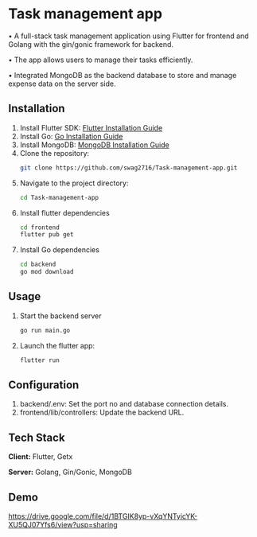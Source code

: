 
# Task management app

• A full-stack task management application using Flutter for frontend and Golang with the
gin/gonic framework for backend.

• The app allows users to manage their tasks efficiently.

• Integrated MongoDB as the backend database to store and manage expense data on the server side.



## Installation

1. Install Flutter SDK: [Flutter Installation Guide](https://docs.flutter.dev/get-started/install)
2. Install Go: [Go Installation Guide](https://go.dev/doc/install)
3. Install MongoDB: [MongoDB Installation Guide](https://www.mongodb.com/docs/manual/installation/)
4. Clone the repository:
   ```bash
   git clone https://github.com/swag2716/Task-management-app.git
5. Navigate to the project directory:
    ```bash
    cd Task-management-app
6. Install flutter dependencies
    ```bash
    cd frontend
    flutter pub get
7. Install Go dependencies
    ```bash
    cd backend
    go mod download
    ```
    
## Usage

1. Start the backend server
    ```bash
    go run main.go
2. Launch the flutter app:
    ```bash
    flutter run
    ```


## Configuration

1. backend/.env: Set the port no and database connection details.
2. frontend/lib/controllers: Update the backend URL.
## Tech Stack

**Client:** Flutter, Getx

**Server:** Golang, Gin/Gonic, MongoDB


## Demo

https://drive.google.com/file/d/1BTGIK8yp-vXqYNTyicYK-XU5QJ07Yfs6/view?usp=sharing
